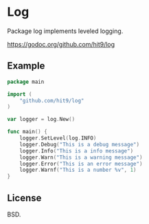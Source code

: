 Log
===

Package log implements leveled logging.

https://godoc.org/github.com/hit9/log

Example
-------

```go
package main

import (
	"github.com/hit9/log"
)

var logger = log.New()

func main() {
	logger.SetLevel(log.INFO)
	logger.Debug("This is a debug message")
	logger.Info("This is a info message")
	logger.Warn("This is a warning message")
	logger.Error("This is an error message")
	logger.Warnf("This is a number %v", 1)
}
```

License
-------

BSD.
